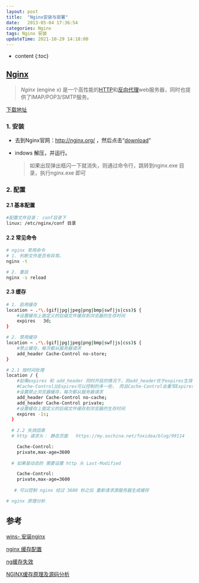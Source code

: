 ```yaml
---
layout: post
title:  "Nginx安装与部署"
date:   2013-05-04 17:36:54
categories: Nginx
tags: Nginx 安装
updateTime: 2021-10-29 14:18:00
---
```


* content
{:toc}
## [Nginx](https://baike.baidu.com/item/nginx/3817705?fr=aladdin)

> *Nginx* (engine x) 是一个高性能的[HTTP](https://baike.baidu.com/item/HTTP)和[反向代理](https://baike.baidu.com/item/反向代理/7793488)web服务器，同时也提供了IMAP/POP3/SMTP服务。

[下载地址](http://nginx.org/en/download.html)

### 1.  安装

- 去到Nginx官网：http://nginx.org/ ，然后点击“[download](http://nginx.org/en/download.html)”

- indows 解压，并运行。

  > 如果出现弹出框闪一下就消失，则通过命令行，跳转到nginx.exe 目录，执行nginx.exe 即可

### 2. 配置

#### 2.1 基本配置

```sh
#配置文件目录： conf目录下
linux: /etc/nginx/conf 目录


```

#### 2.2 常见命令

```sh
# nginx 常用命令
# 1. 判断文件是否有异常。
nginx -t 

# 2. 重启
nginx -s reload
```

#### 2.3 缓存

```sh
# 1. 启用缓存
location ~ .*\.(gif|jpg|jpeg|png|bmp|swf|js|css)$ {
    #设置缓存上面定义的后缀文件缓存到浏览器的生存时间
    expires   3d;
}

# 2. 禁用缓存
location ~ .*\.(gif|jpg|jpeg|png|bmp|swf|js|css)$ {
    #禁止缓存，每次都从服务器请求
    add_header Cache-Control no-store;
}

# 2.1 按时间处理
location / {
    #如果expires 和 add_header 同时开启的情况下，则add_header优于expires生效
    #Cache-Control比Expires可以控制的多一些， 而且Cache-Control会重写Expires的规则
    #设置禁止浏览器缓存，每次都从服务器请求
    add_header Cache-Control no-cache;
    add_header Cache-Control private;
    #设置缓存上面定义的后缀文件缓存到浏览器的生存时间
    expires -1s;
  }
  
  # 2.2 失效因素
  # http 请求头： 静态页面   https://my.oschina.net/foxidea/blog/99114

	Cache-Control:
	private,max-age=3600
	
  # 如果是动态的 需要设置 http 头 Last-Modified

	Cache-Control:
	private,max-age=3600
	
   # 可以控制 nginx 经过 3600 秒之后 重新请求源服务器生成缓存

# nginx 原理分析

```



## 参考

[wins- 安装nginx](https://blog.csdn.net/GyaoG/article/details/124081770)

[nginx 缓存配置](https://adong.blog.csdn.net/article/details/104392095)

[ng缓存失效](https://blog.csdn.net/jialiu111111/article/details/126711080)

[NGINX缓存原理及源码分析](https://www.nginx.org.cn/article/detail/406)